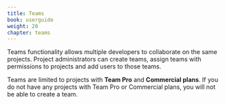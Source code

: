 ```yaml
---
title: Teams
book: userguide
weight: 20
chapter: teams
---
```

Teams functionality allows multiple developers to collaborate on the same projects. Project administrators can create teams, assign teams with permissions to projects and add users to those teams.

Teams are limited to projects with **Team Pro** and **Commercial plans**. If you do not have any projects with Team Pro or Commercial plans, you will not be able to create a team.
